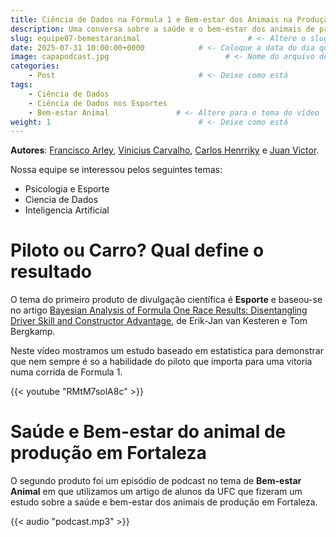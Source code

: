 ```yaml
---
title: Ciência de Dados na Fórmula 1 e Bem-estar dos Animais na Produção Alimentícia                    # <- Altere o título
description: Uma conversa sobre a saúde e o bem-estar dos animais de produção alimentícia em Fortaleza, usamos um artigo de base para a nossa conversa e criação do nosso podcast  # <- Altere a descrição
slug: equipe07-bemestaranimal                        # <- Altere o slug com equipeXX-temaprincipal
date: 2025-07-31 10:00:00+0000            # <- Coloque a data do dia que inseriu o conteúdo         
image: capapodcast.jpg                          # <- Nome do arquivo de imagem com a capa (adicione à pasta) 
categories:
    - Post                                # <- Deixe como está
tags:
    - Ciência de Dados
    - Ciência de Dados nos Esportes
    - Bem-estar Animal               # <- Altere para o tema do vídeo
weight: 1                                 # <- Deixe como está
---
```


**Autores**: [Francisco Arley](mailto:contatofcarley@gmail.com), [Vinicius Carvalho](mailto:viniciuscarvalholima.27@gmail.com), [Carlos Henrriky](mailto:carloshenrriky@alu.ufc.br) e [Juan Victor](mailto:juanvictor@alu.ufc.br). 

Nossa equipe se interessou pelos seguintes temas:

 - Psicologia e Esporte
 - Ciencia de Dados
 - Inteligencia Artificial
  
# Piloto ou Carro? Qual define o resultado

O tema do primeiro produto de divulgação científica é **Esporte** e baseou-se no artigo [Bayesian Analysis of Formula One Race Results:
Disentangling Driver Skill and Constructor Advantage](
https://doi.org/10.1515/jqas-2022-0021), de Erik-Jan van Kesteren e Tom Bergkamp.

Neste vídeo mostramos um estudo baseado em estatistica para demonstrar que nem sempre é so a habilidade do piloto que importa para uma vitoria numa corrida de Formula 1.

{{< youtube "RMtM7solA8c" >}}

# Saúde e Bem-estar do animal de produção em Fortaleza
O segundo produto foi um episódio de podcast no tema de **Bem-estar Animal** em que utilizamos um artigo de alunos da UFC que fizeram um estudo sobre a saúde e bem-estar dos animais de produção em Fortaleza.


{{< audio "podcast.mp3" >}}

